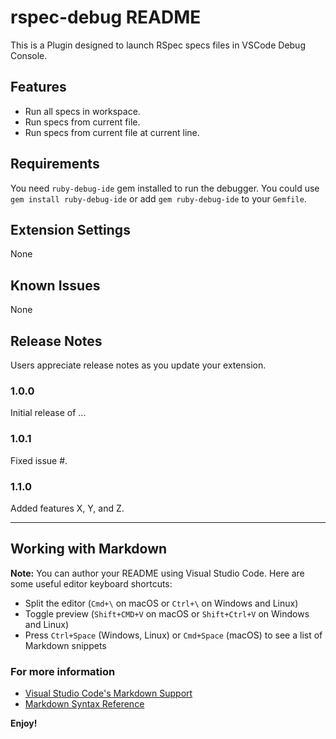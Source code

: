 # rspec-debug README

This is a Plugin designed to launch RSpec specs files in VSCode Debug Console.

## Features

- Run all specs in workspace.
- Run specs from current file.
- Run specs from current file at current line.

## Requirements

You need `ruby-debug-ide` gem installed to run the debugger.
You could use `gem install ruby-debug-ide` or add `gem ruby-debug-ide` to your `Gemfile`.

## Extension Settings

None

## Known Issues

None

## Release Notes

Users appreciate release notes as you update your extension.

### 1.0.0

Initial release of ...

### 1.0.1

Fixed issue #.

### 1.1.0

Added features X, Y, and Z.

-----------------------------------------------------------------------------------------------------------

## Working with Markdown

**Note:** You can author your README using Visual Studio Code.  Here are some useful editor keyboard shortcuts:

* Split the editor (`Cmd+\` on macOS or `Ctrl+\` on Windows and Linux)
* Toggle preview (`Shift+CMD+V` on macOS or `Shift+Ctrl+V` on Windows and Linux)
* Press `Ctrl+Space` (Windows, Linux) or `Cmd+Space` (macOS) to see a list of Markdown snippets

### For more information

* [Visual Studio Code's Markdown Support](http://code.visualstudio.com/docs/languages/markdown)
* [Markdown Syntax Reference](https://help.github.com/articles/markdown-basics/)

**Enjoy!**
